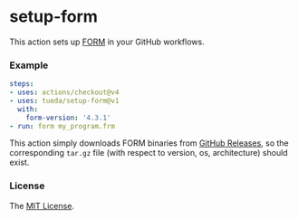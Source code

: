 # setup-form

This action sets up [FORM](https://github.com/vermaseren/form) in your GitHub
workflows.

### Example

```yaml
steps:
- uses: actions/checkout@v4
- uses: tueda/setup-form@v1
  with:
    form-version: '4.3.1'
- run: form my_program.frm
```

This action simply downloads FORM binaries from
[GitHub Releases](https://github.com/vermaseren/form/releases),
so the corresponding `tar.gz` file (with respect to version, os, architecture)
should exist.

### License

The [MIT License](LICENSE).
